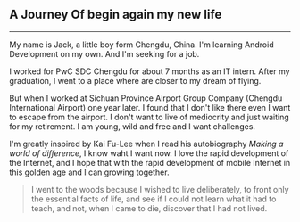 ## A Journey Of begin again my new life

------
My name is Jack, a little boy form Chengdu, China. I'm learning Android Development on my own. And I'm seeking for a job.

I worked for PwC SDC Chengdu for about 7 months as an IT intern. After my graduation, I went to a place where are closer to my dream of flying.

But when I worked at Sichuan Province Airport Group Company (Chengdu International Airport) one year later. I found that I don't like there even I want to escape from the airport. I don't want to live of mediocrity and just waiting for my retirement. I am young, wild and free and I want challenges.

I'm greatly inspired by Kai Fu-Lee when I read his autobiography *Making a world of difference*, I know waht I want now. I love the rapid development of the Internet, and I hope that with the rapid development of mobile Internet in this golden age and I can growing together.

> I went to the woods because I wished to live deliberately, to front only the essential facts of life, and see if I could not learn what it had to teach, and not, when I came to die, discover that I had not lived.
